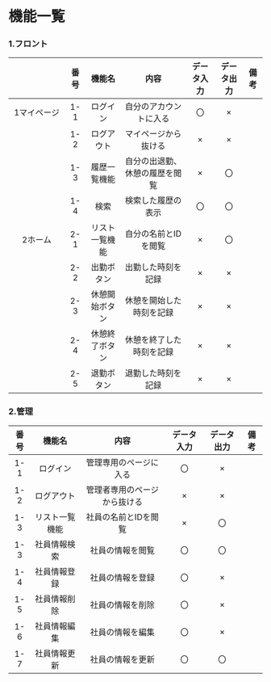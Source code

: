 # 機能一覧

### 1.フロント
|          |番号|機能名|内容|データ入力|データ出力|備考|
|:--------:|:---:|:---:|:---:|:---:|:---:|:---:|
|1マイページ|1-1|ログイン|自分のアカウントに入る|〇|×||
|　　　　　　|1-2|ログアウト|マイページから抜ける|×|×||
|           |1-3|履歴一覧機能|自分の出退勤、休憩の履歴を閲覧|×|〇||
|           |1-4|検索|検索した履歴の表示|〇|〇||
|2ホーム     |2-1|リスト一覧機能|自分の名前とIDを閲覧|×|〇||
|           |2-2|出勤ボタン|出勤した時刻を記録|×|×||
|           |2-3|休憩開始ボタン|休憩を開始した時刻を記録|×|×||
|           |2-4|休憩終了ボタン|休憩を終了した時刻を記録|×|×||
|           |2-5|退勤ボタン|退勤した時刻を記録|×|×||

### 2.管理
|番号|機能名|内容|データ入力|データ出力|備考|
|:---:|:---:|:---:|:---:|:---:|:---:|
|1-1|ログイン|管理専用のページに入る|〇|×||
|1-2|ログアウト|管理者専用のページから抜ける|×|×||
|1-3|リスト一覧機能|社員の名前とIDを閲覧|×|〇||
|1-3|社員情報検索|社員の情報を閲覧|〇|〇||
|1-4|社員情報登録|社員の情報を登録|〇|×||
|1-5|社員情報削除|社員の情報を削除|〇|×|
|1-6|社員情報編集|社員の情報を編集|〇|×||
|1-7|社員情報更新|社員の情報を更新|〇|〇||


